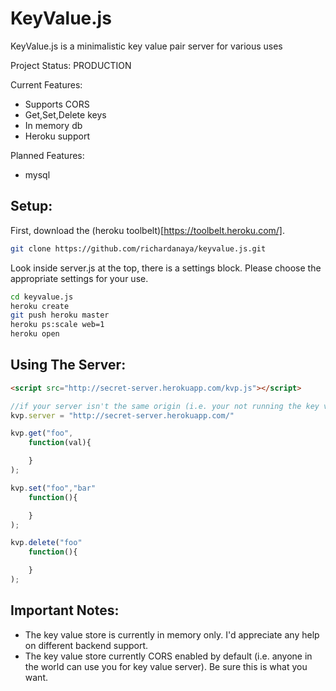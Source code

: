 KeyValue.js
===

KeyValue.js is a minimalistic key value pair server for various uses

Project Status: PRODUCTION

Current Features:
* Supports CORS
* Get,Set,Delete keys
* In memory db
* Heroku support

Planned Features:
* mysql

Setup:
----

First, download the (heroku toolbelt)[https://toolbelt.heroku.com/].

```Bash
git clone https://github.com/richardanaya/keyvalue.js.git
```

Look inside server.js at the top, there is a settings block.  Please choose the appropriate settings for your use.

```Bash
cd keyvalue.js
heroku create
git push heroku master
heroku ps:scale web=1
heroku open
```

Using The Server:
---

```HTML
<script src="http://secret-server.herokuapp.com/kvp.js"></script>
```

```Javascript
//if your server isn't the same origin (i.e. your not running the key value server on same machine as your site)
kvp.server = "http://secret-server.herokuapp.com/"

kvp.get("foo",
    function(val){

    }
);

kvp.set("foo","bar"
    function(){

    }
);

kvp.delete("foo"
    function(){

    }
);
```

Important Notes:
---
* The key value store is currently in memory only. I'd appreciate any help on different backend support.
* The key value store currently CORS enabled by default (i.e. anyone in the world can use you for key value server). Be sure this is what you want.